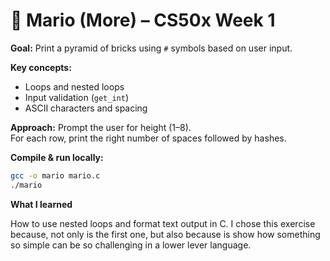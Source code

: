 # 🧱 Mario (More) – CS50x Week 1

**Goal:** Print a pyramid of bricks using `#` symbols based on user input.

**Key concepts:**
- Loops and nested loops
- Input validation (`get_int`)
- ASCII characters and spacing

**Approach:**
Prompt the user for height (1–8).  
For each row, print the right number of spaces followed by hashes.

**Compile & run locally:**
```bash
gcc -o mario mario.c
./mario
```
**What I learned**

How to use nested loops and format text output in C.
I chose this exercise because, not only is the first one, but also because is show how something so simple can be so challenging in a lower lever language.
